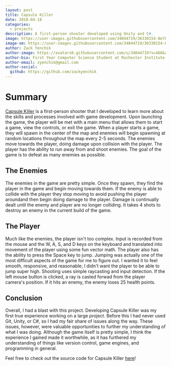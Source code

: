 ```yaml
---
layout: post
title: Capsule Killer
date: 2018-04-18
categories:
  - projects
description: A first-person shooter developed using Unity and C#.
image: https://user-images.githubusercontent.com/34044719/36330154-8e78a804-1336-11e8-940b-57497fe4d757.png
image-sm: https://user-images.githubusercontent.com/34044719/36330154-8e78a804-1336-11e8-940b-57497fe4d757.png
author: Zack Yenchik
author-image: https://avatars0.githubusercontent.com/u/34044719?s=460&amp;v=4
author-bio: First Year Computer Science Student at Rochester Institute of Technology
author-email: zyenchik@gmail.com
author-social:
  github: https://github.com/zackyenchik
---
```

# Summary
[Capsule Killer](https://github.com/zcy3071/CapsuleKiller) is a first-person shooter that I developed to learn more about the skills and 
processes involved with game development. Upon launching the game, the player will be met with a main menu that allows them to start a game, 
view the controls, or exit the game. When a player starts a game, they will spawn in the center of the map and enemies will begin spawning 
at random locations throughout the map every 2-5 seconds. The enemies move towards the player, doing damage upon collision with the player. 
The player has the ability to run away from and shoot enemies. The goal of the game is to defeat as many enemies as possible.

## The Enemies
The enemies in the game are pretty simple. Once they spawn, they find the player in the game and begin moving towards them.
If the enemy is able to collide with the player they stop moving to avoid pushing the player aroundand then begin doing damage
to the player. Damage is continually dealt until the enemy and player are no longer colliding. It takes 4 shots to destroy an
enemy in the current build of the game.

## The Player
Much like the enemies, the player isn't too complex. Input is recorded from the mouse and the W, A, S, and D keys on the keyboard
and translated into movement of the player using some fun vector math. The player also has the ability to press the Space key
to jump. Jumping was actually one of the most difficult aspects of the game for me to figure out. I wanted it to feel smooth, responsive,
and reasonable; I didn't want the player to be able to jump super high. Shooting uses simple raycasting and input detection. If the left 
mouse button is clicked, a ray is casted forwad from the player camera's position. If it hits an enemy, the enemy loses 25 health points.

## Conclusion
Overall, I had a blast with this project. Developing Capsule Killer was my first true experience working on a large project. 
Before this I had never used Git, Unity, or C#, so I had my fair share of issues along the way. These issues, however, were 
valuable opportunities to further my understanding of what I was doing. Although the game itself is pretty simple, I think
the experience I gained made it worthwhile, as it has furthered my understanding of things like version control, game engines,
and programming in general.

Feel free to check out the source code for Capsule Killer [here](https://github.com/zcy3071/CapsuleKiller)!